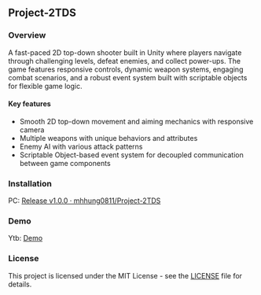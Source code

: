 ## Project-2TDS
 
### Overview
A fast-paced 2D top-down shooter built in Unity where players navigate through challenging levels, defeat enemies, and collect power-ups. The game features responsive controls, dynamic weapon systems, engaging combat scenarios, and a robust event system built with scriptable objects for flexible game logic.

#### Key features
- Smooth 2D top-down movement and aiming mechanics with responsive camera
- Multiple weapons with unique behaviors and attributes
- Enemy AI with various attack patterns
- Scriptable Object-based event system for decoupled communication between game components

### Installation
PC: [Release v1.0.0 · mhhung0811/Project-2TDS](https://github.com/mhhung0811/Project-2TDS/releases/tag/Latest)

### Demo
Ytb: [Demo](https://www.youtube.com/watch?v=WDY2FO6eEIY&ab_channel=B%C3%B9iTh%C3%A1iHo%C3%A0ng)

### License
This project is licensed under the MIT License - see the [LICENSE](https://github.com/mhhung0811/Project-2TDS/blob/main/LICENSE) file for details.
